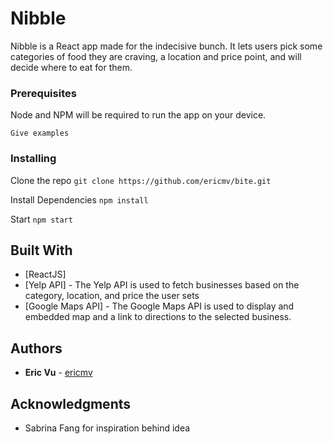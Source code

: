 # Nibble

Nibble is a React app made for the indecisive bunch. It lets users pick some categories of food they are craving, a location and price point, and will decide where to eat for them.

### Prerequisites

Node and NPM will be required to run the app on your device.

```
Give examples
```

### Installing

Clone the repo ```git clone https://github.com/ericmv/bite.git```

Install Dependencies ```npm install```

Start ```npm start```

## Built With

* [ReactJS]
* [Yelp API] - The Yelp API is used to fetch businesses based on the category, location, and price the user sets
* [Google Maps API] - The Google Maps API is used to display and embedded map and a link to directions to the selected business.


## Authors

* **Eric Vu** - [ericmv](https://github.com/ericmv)

## Acknowledgments

* Sabrina Fang for inspiration behind idea

